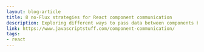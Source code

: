 ```yaml
---
layout: blog-article
title: 8 no-Flux strategies for React component communication
description: Exploring different ways to pass data between components based on the relationship between them.
link: https://www.javascriptstuff.com/component-communication/
tags:
- react
---
```

